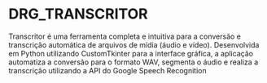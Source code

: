 # DRG_TRANSCRITOR
Transcritor é uma ferramenta completa e intuitiva para a conversão e transcrição automática de arquivos de mídia (áudio e vídeo). Desenvolvida em Python utilizando CustomTkinter para a interface gráfica, a aplicação automatiza a conversão para o formato WAV, segmenta o áudio e realiza a transcrição utilizando a API do Google Speech Recognition
